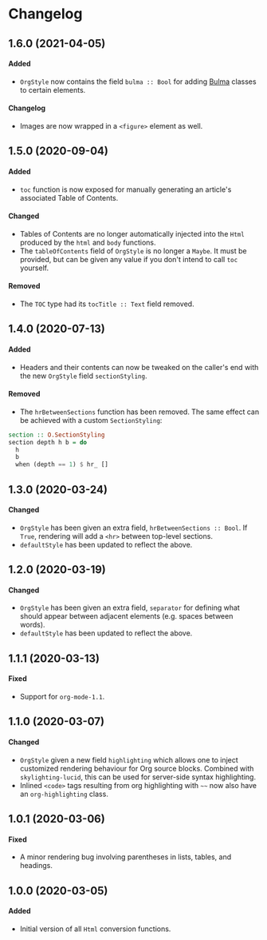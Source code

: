 # Changelog

## 1.6.0 (2021-04-05)

#### Added

- `OrgStyle` now contains the field `bulma :: Bool` for adding
  [Bulma](https://bulma.io/) classes to certain elements.

#### Changelog

- Images are now wrapped in a `<figure>` element as well.

## 1.5.0 (2020-09-04)

#### Added

- `toc` function is now exposed for manually generating an article's associated
  Table of Contents.

#### Changed

- Tables of Contents are no longer automatically injected into the `Html`
  produced by the `html` and `body` functions.
- The `tableOfContents` field of `OrgStyle` is no longer a `Maybe`. It must be
  provided, but can be given any value if you don't intend to call `toc`
  yourself.

#### Removed

- The `TOC` type had its `tocTitle :: Text` field removed.

## 1.4.0 (2020-07-13)

#### Added

- Headers and their contents can now be tweaked on the caller's end with the new
  `OrgStyle` field `sectionStyling`.

#### Removed

- The `hrBetweenSections` function has been removed. The same effect can be
  achieved with a custom `SectionStyling`:

```haskell
section :: O.SectionStyling
section depth h b = do
  h
  b
  when (depth == 1) $ hr_ []
```

## 1.3.0 (2020-03-24)

#### Changed

- `OrgStyle` has been given an extra field, `hrBetweenSections :: Bool`. If
  `True`, rendering will add a `<hr>` between top-level sections.
- `defaultStyle` has been updated to reflect the above.

## 1.2.0 (2020-03-19)

#### Changed

- `OrgStyle` has been given an extra field, `separator` for defining what should
  appear between adjacent elements (e.g. spaces between words).
- `defaultStyle` has been updated to reflect the above.

## 1.1.1 (2020-03-13)

#### Fixed

- Support for `org-mode-1.1`.

## 1.1.0 (2020-03-07)

#### Changed

- `OrgStyle` given a new field `highlighting` which allows one to inject
  customized rendering behaviour for Org source blocks. Combined with
  `skylighting-lucid`, this can be used for server-side syntax highlighting.
- Inlined `<code>` tags resulting from org highlighting with `~~` now also have
  an `org-highlighting` class.

## 1.0.1 (2020-03-06)

#### Fixed

- A minor rendering bug involving parentheses in lists, tables, and headings.

## 1.0.0 (2020-03-05)

#### Added

- Initial version of all `Html` conversion functions.
